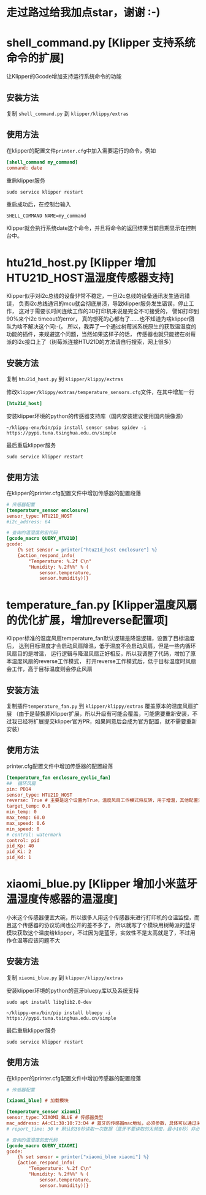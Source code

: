 # 走过路过给我加点star，谢谢 :-)


# shell_command.py [Klipper 支持系统命令的扩展]

让Klipper的Gcode增加支持运行系统命令的功能

## 安装方法
复制 `shell_command.py` 到 `klipper/klippy/extras`

## 使用方法
在klipper的配置文件`printer.cfg`中加入需要运行的命令，例如
```ini
[shell_command my_command]
command: date
```

重启klipper服务
```shell
sudo service klipper restart
```

重启成功后，在控制台输入
```
SHELL_COMMAND NAME=my_command
```
Klipper就会执行系统date这个命令，并且将命令的返回结果当前日期显示在控制台中。


# htu21d_host.py [Klipper 增加HTU21D_HOST温湿度传感器支持]

Klipper似乎对i2c总线的设备非常不稳定，一旦i2c总线的设备通讯发生通讯错误，
负责i2c总线通讯的mcu就会彻底崩溃，导致klipper服务发生错误，停止工作，
这对于需要长时间连续工作的3D打印机来说是完全不可接受的， 譬如打印到90%来个i2c timeout的error，
真的想死的心都有了……也不知道为啥klipper团队为啥不解决这个问:-(。
所以，我弄了一个通过树莓派系统原生的获取温湿度的功能的插件，来规避这个问题，当然如果这样子的话，
传感器也就只能接在树莓派的i2c接口上了（树莓派连接HTU21D的方法请自行搜索，网上很多）

## 安装方法
复制 `htu21d_host.py` 到 `klipper/klippy/extras`

修改`klipper/klippy/extras/temperature_sensors.cfg`文件，在其中增加一行
```ini
[htu21d_host]
```

安装klipper环境的python的传感器支持库（国内安装建议使用国内镜像源）
```shell
~/klippy-env/bin/pip install sensor smbus spidev -i https://pypi.tuna.tsinghua.edu.cn/simple
```

最后重启klipper服务
```shell
sudo service klipper restart
```

## 使用方法

在klipper的printer.cfg配置文件中增加传感器的配置段落
```ini
# 传感器配置
[temperature_sensor enclosure]
sensor_type: HTU21D_HOST
#i2c_address: 64

# 查询的温湿度的宏代码
[gcode_macro QUERY_HTU21D]
gcode:
    {% set sensor = printer["htu21d_host enclosure"] %}
    {action_respond_info(
        "Temperature: %.2f C\n"
        "Humidity: %.2f%%" % (
            sensor.temperature,
            sensor.humidity))}
```

# temperature_fan.py [Klipper温度风扇的优化扩展，增加reverse配置项]

Klipper标准的温度风扇temperature_fan默认逻辑是降温逻辑，设置了目标温度后，
达到目标温度才会启动风扇降温，低于温度不会启动风扇，但是一些内循环风扇目的是增温，
运行逻辑与降温风扇正好相反，所以我调整了代码，增加了原本温度风扇的reverse工作模式，
打开reverse工作模式后，低于目标温度时风扇会工作，高于目标温度则会停止风扇

## 安装方法

复制插件`temperature_fan.py` 到 `klipper/klippy/extras` 覆盖原本的温度风扇扩展
（由于是替换原Klipper扩展，所以升级有可能会覆盖，可能需要重新安装，不过我已经将扩展提交klipper官方PR，如果同意后会成为官方配置，就不需要重新安装）

## 使用方法
printer.cfg配置文件中增加传感器的配置段落
```ini
[temperature_fan enclosure_cyclic_fan]
##	循环风扇
pin: PD14
sensor_type: HTU21D_HOST
reverse: True # 主要是这个设置为True，温度风扇工作模式将反转，用于增温，其他配置沿用你自己的配置即可
target_temp: 0.0
min_temp: 0
max_temp: 60.0
max_speed: 0.6
min_speed: 0
# control: watermark
control: pid
pid_Kp: 40
pid_Ki: 2
pid_Kd: 1
```


# xiaomi_blue.py [Klipper 增加小米蓝牙温湿度传感器的温湿度]

小米这个传感器便宜大碗，所以很多人用这个传感器来进行打印机的仓温监控，而且这个传感器的协议坊间也公开的差不多了，
所以就写了个模块用树莓派的蓝牙模块获取这个温度给klipper，不过因为是蓝牙，实效性不是太高就是了，不过用作仓温等应该问题不大

## 安装方法
复制 `xiaomi_blue.py` 到 `klipper/klippy/extras`

安装klipper环境的python的蓝牙bluepy库以及系统支持
```shell
sudo apt install libglib2.0-dev

~/klippy-env/bin/pip install bluepy -i https://pypi.tuna.tsinghua.edu.cn/simple
```

最后重启klipper服务
```shell
sudo service klipper restart
```

## 使用方法

在klipper的printer.cfg配置文件中增加传感器的配置段落
```ini
# 传感器配置

[xiaomi_blue] # 加载模块

[temperature_sensor xiaomi]
sensor_type: XIAOMI_BLUE # 传感器类型
mac_address: A4:C1:38:10:73:D4 # 蓝牙的传感器mac地址，必须参数，具体可以通过米家连接蓝牙传感器后，通过传感器的关于设备菜单中获得
# report_time: 30 # 默认的30秒读取一次数据（蓝牙不要读取的太频密，最小10秒）非必需

# 查询的温湿度的宏代码
[gcode_macro QUERY_XIAOMI]
gcode:
    {% set sensor = printer["xiaomi_blue xiaomi"] %}
    {action_respond_info(
        "Temperature: %.2f C\n"
        "Humidity: %.2f%%" % (
            sensor.temperature,
            sensor.humidity))}

